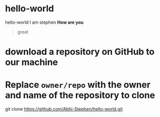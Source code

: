 # hello-world
hello-world
I am stephen
**How are you**
> great 
# download a repository on GitHub to our machine
# Replace `owner/repo` with the owner and name of the repository to clone
git clone https://github.com/Abhi-Stephen/hello-world.git


